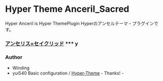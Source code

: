 
# Hyper Theme Anceril_Sacred

Hyper Anceril is Hyper ThemePlugin
Hyperのアンセルテーマ・プラグインです。

 ### [アンセリス=セイクリッド](https://dic.pixiv.net/a/%E3%82%A2%E3%83%B3%E3%82%BB%E3%83%AB) *** y

 ### Author
 - Winding
 - yui540 Basic configuration / [Hyper-Theme](https://github.com/yui540?utf8=%E2%9C%93&tab=repositories&q=Hyper-) - Thanks! -



